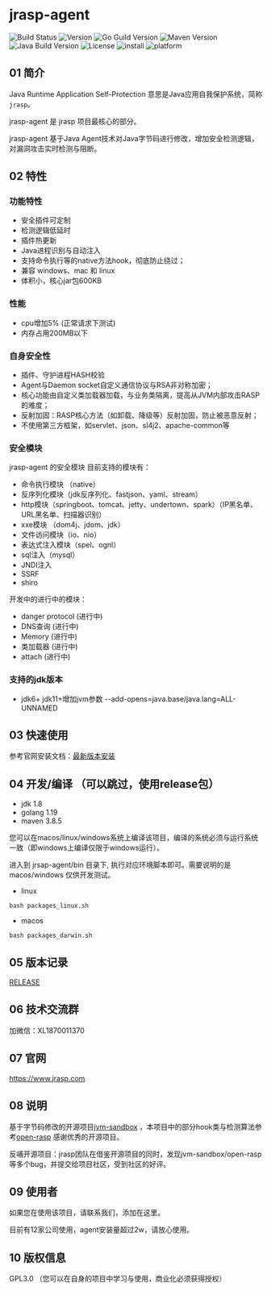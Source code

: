 # jrasp-agent

![Build Status](https://img.shields.io/badge/Build-passing-brightgreen)
![Version](https://img.shields.io/badge/Version-1.1.5-informational)
![Go Guild Version](https://img.shields.io/badge/Go-v1.19.6+-blue)
![Maven Version](https://img.shields.io/badge/Maven-v3.8.0-blue)
![Java Build Version](https://img.shields.io/badge/Java-v1.6+-blue)
![License](https://img.shields.io/badge/License-LGPL3.0-informational)
![install](https://img.shields.io/badge/install-20000%2B-yellowgreen)
![platform](https://img.shields.io/badge/platform-linux%7CmacOS%7Cwindows-success)

## 01 简介

Java Runtime Application Self-Protection 意思是Java应用自我保护系统，简称`jrasp`。

jrasp-agent 是 jrasp 项目最核心的部分。

jrasp-agent 基于Java Agent技术对Java字节码进行修改，增加安全检测逻辑，对漏洞攻击实时检测与阻断。

## 02 特性

### 功能特性

- 安全插件可定制 
- 检测逻辑低延时
- 插件热更新
- Java进程识别与自动注入
- 支持命令执行等的native方法hook，彻底防止绕过；
- 兼容 windows、mac 和 linux
- 体积小，核心jar包600KB

### 性能
- cpu增加5%  (正常请求下测试)
- 内存占用200MB以下

### 自身安全性

- 插件、守护进程HASH校验
- Agent与Daemon socket自定义通信协议与RSA非对称加密；
- 核心功能由自定义类加载器加载，与业务类隔离，提高从JVM内部攻击RASP的难度；
- 反射加固：RASP核心方法（如卸载、降级等）反射加固，防止被恶意反射；
- 不使用第三方框架，如servlet、json、sl4j2、apache-common等

### 安全模块

jrasp-agent 的安全模块 
目前支持的模块有：
- 命令执行模块 （native）
- 反序列化模块（jdk反序列化、fastjson、yaml、stream）
- http模块（springboot、tomcat、jetty、undertown、spark）（IP黑名单、URL黑名单、扫描器识别）
- xxe模块 （dom4j、jdom、jdk）
- 文件访问模块（io、nio）
- 表达式注入模块（spel、ognl）
- sql注入（mysql）
- JNDI注入
- SSRF
- shiro

开发中的进行中的模块：
- danger protocol  (进行中)
- DNS查询  (进行中)
- Memory  (进行中)
- 类加载器 (进行中)
- attach (进行中)

### 支持的jdk版本
+ jdk6+
jdk11+增加jvm参数 --add-opens=java.base/java.lang=ALL-UNNAMED

## 03 快速使用

参考官网安装文档：[最新版本安装](https://www.jrasp.com/guide/install/v1.1.2/jrasp-agent.html)

## 04 开发/编译  （可以跳过，使用release包）

+ jdk 1.8 
+ golang 1.19
+ maven 3.8.5 

您可以在macos/linux/windows系统上编译该项目，编译的系统必须与运行系统一致（即windows上编译仅限于windows运行）。

进入到 jrsap-agent/bin 目录下, 执行对应环境脚本即可。需要说明的是 macos/windows 仅供开发测试。

+ linux
```shell
bash packages_linux.sh
```
+ macos
```shell
bash packages_darwin.sh
```
## 05 版本记录

[RELEASE](CHANGELOG.md)

## 06 技术交流群

加微信：XL1870011370

## 07 官网

 https://www.jrasp.com

## 08 说明

基于字节码修改的开源项目[jvm-sandbox](https://github.com/alibaba/jvm-sandbox) ，本项目中的部分hook类与检测算法参考[open-rasp](https://github.com/baidu/openrasp) 感谢优秀的开源项目。 

反哺开源项目：jrasp团队在借鉴开源项目的同时，发现jvm-sandbox/open-rasp等多个bug，并提交给项目社区，受到社区的好评。

## 09 使用者

如果您在使用该项目，请联系我们，添加在这里。

目前有12家公司使用，agent安装量超过2w，请放心使用。

## 10 版权信息

GPL3.0 （您可以在自身的项目中学习与使用，商业化必须获得授权）
